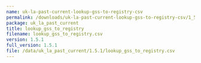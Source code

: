 ```yaml
---
name: uk-la-past-current-lookup-gss-to-registry-csv
permalink: /downloads/uk-la-past-current-lookup-gss-to-registry-csv/1_5_1
package: uk_la_past_current
title: lookup_gss_to_registry
filename: lookup_gss_to_registry.csv
version: 1.5.1
full_version: 1.5.1
file: /data/uk_la_past_current/1.5.1/lookup_gss_to_registry.csv
---
```

